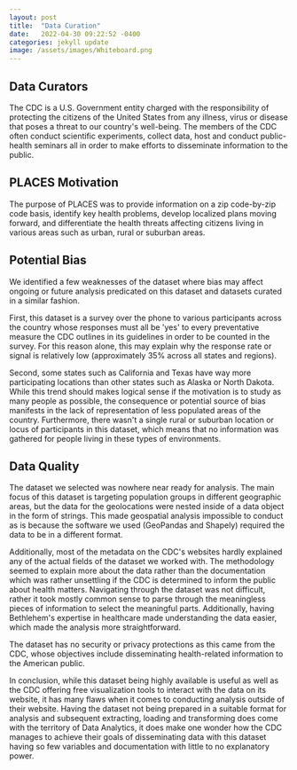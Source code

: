 ```yaml
---
layout: post
title:  "Data Curation"
date:   2022-04-30 09:22:52 -0400
categories: jekyll update
image: /assets/images/Whiteboard.png
---
```


## Data Curators
The CDC is a U.S. Government entity charged with the responsibility of protecting the citizens of the United States from any illness, virus or disease that poses a threat to our country's well-being. The members of the CDC often conduct scientific experiments, collect data, host and conduct public-health seminars all in order to make efforts to disseminate information to the public.

## PLACES Motivation
The purpose of PLACES was to provide information on a zip code-by-zip code basis, identify key health problems, develop localized plans moving forward, and differentiate the health threats affecting citizens living in various areas such as urban, rural or suburban areas.

## Potential Bias
We identified a few weaknesses of the dataset where bias may affect ongoing or future analysis predicated on this dataset and datasets curated in a similar fashion. 

First, this dataset is a survey over the phone to various participants across the country whose responses must all be 'yes' to every preventative measure the CDC outlines in its guidelines in order to be counted in the survey. For this reason alone, this may explain why the response rate or signal is relatively low (approximately 35% across all states and regions). 

Second, some states such as California and Texas have way more participating locations than other states such as Alaska or North Dakota. While this trend should makes logical sense if the motivation is to study as many people as possible, the consequence or potential source of bias manifests in the lack of representation of less populated areas of the country. Furthermore, there wasn't a single rural or suburban location or locus of participants in this dataset, which means that no information was gathered for people living in these types of environments.

## Data Quality
The dataset we selected was nowhere near ready for analysis. The main focus of this dataset is targeting population groups in different geographic areas, but the data for the geolocations were nested inside of a data object in the form of strings. This made geospatial analysis impossible to conduct as is because the software we used (GeoPandas and Shapely) required the data to be in a different format.

Additionally, most of the metadata on the CDC's websites hardly explained any of the actual fields of the dataset we worked with. The methodology seemed to explain more about the data rather than the documentation which was rather unsettling if the CDC is determined to inform the public about health matters. Navigating through the dataset was not difficult, rather it took mostly common sense to parse through the meaningless pieces of information to select the meaningful parts. Additionally, having Bethlehem's expertise in healthcare made understanding the data easier, which made the analysis more straightforward.

The dataset has no security or privacy protections as this came from the CDC, whose objectives include disseminating health-related information to the American public.

In conclusion, while this dataset being highly available is useful as well as the CDC offering free visualization tools to interact with the data on its website, it has many flaws when it comes to conducting analysis outside of their website. Having the dataset not being prepared in a suitable format for analysis and subsequent extracting, loading and transforming does come with the territory of Data Analytics, it does make one wonder how the CDC manages to achieve their goals of disseminating data with this dataset having so few variables and documentation with little to no explanatory power.